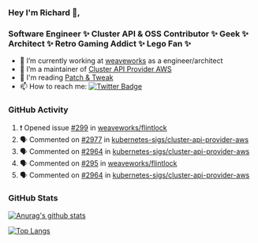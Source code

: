 ### Hey I'm Richard 👋, 

<h3 align="left">Software Engineer ✨ Cluster API & OSS Contributor ✨ Geek ✨ Architect ✨ Retro Gaming Addict ✨ Lego Fan ✨</h3>

- 🔭 I’m currently working at [weaveworks](https://github.com/weaveworks) as a engineer/architect
- 👯 I’m a maintainer of [Cluster API Provider AWS](https://github.com/kubernetes-sigs/cluster-api-provider-aws)
- 💬 I'm reading [Patch & Tweak](https://bjooks.com/products/patch-tweak-exploring-modular-synthesis)
- 📫 How to reach me: [![Twitter Badge](https://img.shields.io/badge/-@fruit_case-00acee?style=flat&logo=Twitter&logoColor=white)](https://twitter.com/intent/follow?screen_name=fruit_case "Follow on Twitter")

### GitHub Activity 

<!--START_SECTION:activity-->
1. ❗️ Opened issue [#299](https://github.com/weaveworks/flintlock/issues/299) in [weaveworks/flintlock](https://github.com/weaveworks/flintlock)
2. 🗣 Commented on [#2977](https://github.com/kubernetes-sigs/cluster-api-provider-aws/issues/2977) in [kubernetes-sigs/cluster-api-provider-aws](https://github.com/kubernetes-sigs/cluster-api-provider-aws)
3. 🗣 Commented on [#2964](https://github.com/kubernetes-sigs/cluster-api-provider-aws/issues/2964) in [kubernetes-sigs/cluster-api-provider-aws](https://github.com/kubernetes-sigs/cluster-api-provider-aws)
4. 🗣 Commented on [#295](https://github.com/weaveworks/flintlock/issues/295) in [weaveworks/flintlock](https://github.com/weaveworks/flintlock)
5. 🗣 Commented on [#2964](https://github.com/kubernetes-sigs/cluster-api-provider-aws/issues/2964) in [kubernetes-sigs/cluster-api-provider-aws](https://github.com/kubernetes-sigs/cluster-api-provider-aws)
<!--END_SECTION:activity-->

### GitHub Stats

[![Anurag's github stats](https://github-readme-stats.vercel.app/api?username=richardcase&count_private=true&show_icons=true)](https://github.com/anuraghazra/github-readme-stats)

[![Top Langs](https://github-readme-stats.vercel.app/api/top-langs/?username=richardcase&hide=html&layout=compact)](https://github.com/anuraghazra/github-readme-stats)
